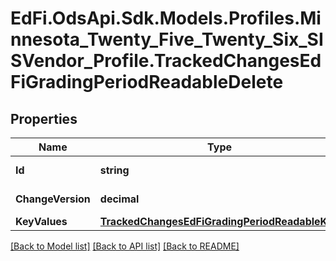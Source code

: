 # EdFi.OdsApi.Sdk.Models.Profiles.Minnesota_Twenty_Five_Twenty_Six_SISVendor_Profile.TrackedChangesEdFiGradingPeriodReadableDelete

## Properties

Name | Type | Description | Notes
------------ | ------------- | ------------- | -------------
**Id** | **string** | Resource identifier | [optional] 
**ChangeVersion** | **decimal** | Change version | [optional] 
**KeyValues** | [**TrackedChangesEdFiGradingPeriodReadableKey**](TrackedChangesEdFiGradingPeriodReadableKey.md) |  | [optional] 

[[Back to Model list]](../README.md#documentation-for-models) [[Back to API list]](../README.md#documentation-for-api-endpoints) [[Back to README]](../README.md)

